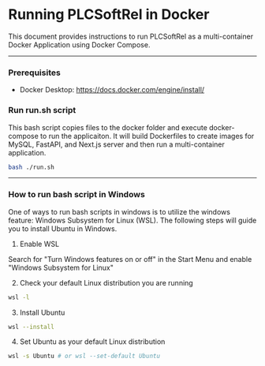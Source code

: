 # Running PLCSoftRel in Docker

This document provides instructions to run PLCSoftRel as a multi-container Docker Application using Docker Compose.

<hr/>

### Prerequisites

- Docker Desktop: https://docs.docker.com/engine/install/

### Run run.sh script
This bash script copies files to the docker folder and execute docker-compose to run the applicaiton. It will build Dockerfiles to create images for MySQL, FastAPI, and Next.js server and then run a multi-container application.
```bash
bash ./run.sh
```

<hr/>

### How to run bash script in Windows
One of ways to run bash scripts in windows is to utilize the windows feature: Windows Subsystem for Linux (WSL). The following steps will guide you to install Ubuntu in Windows.

1. Enable WSL

Search for "Turn Windows features on or off" in the Start Menu and enable "Windows Subsystem for Linux"

2. Check your default Linux distribution you are running
```bash
wsl -l
```
3. Install Ubuntu
```bash
wsl --install
```
4. Set Ubuntu as your default Linux distribution
```bash
wsl -s Ubuntu # or wsl --set-default Ubuntu
```
